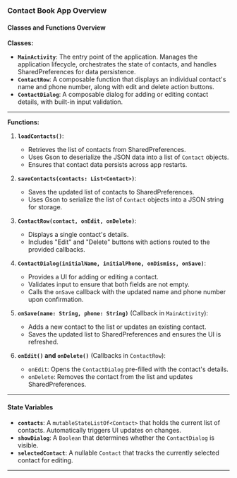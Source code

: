### Contact Book App Overview

#### Classes and Functions Overview

**Classes:**
- **`MainActivity`**: The entry point of the application. Manages the application lifecycle, orchestrates the state of contacts, and handles SharedPreferences for data persistence.
- **`ContactRow`**: A composable function that displays an individual contact's name and phone number, along with edit and delete action buttons.
- **`ContactDialog`**: A composable dialog for adding or editing contact details, with built-in input validation.

---

**Functions:**

1. **`loadContacts()`**:
   - Retrieves the list of contacts from SharedPreferences.
   - Uses Gson to deserialize the JSON data into a list of `Contact` objects.
   - Ensures that contact data persists across app restarts.

2. **`saveContacts(contacts: List<Contact>)`**:
   - Saves the updated list of contacts to SharedPreferences.
   - Uses Gson to serialize the list of `Contact` objects into a JSON string for storage.

3. **`ContactRow(contact, onEdit, onDelete)`**:
   - Displays a single contact's details.
   - Includes "Edit" and "Delete" buttons with actions routed to the provided callbacks.

4. **`ContactDialog(initialName, initialPhone, onDismiss, onSave)`**:
   - Provides a UI for adding or editing a contact.
   - Validates input to ensure that both fields are not empty.
   - Calls the `onSave` callback with the updated name and phone number upon confirmation.

5. **`onSave(name: String, phone: String)`** (Callback in `MainActivity`):
   - Adds a new contact to the list or updates an existing contact.
   - Saves the updated list to SharedPreferences and ensures the UI is refreshed.

6. **`onEdit()` and `onDelete()`** (Callbacks in `ContactRow`):
   - `onEdit`: Opens the `ContactDialog` pre-filled with the contact's details.
   - `onDelete`: Removes the contact from the list and updates SharedPreferences.

---

#### State Variables

- **`contacts`**: A `mutableStateListOf<Contact>` that holds the current list of contacts. Automatically triggers UI updates on changes.
- **`showDialog`**: A `Boolean` that determines whether the `ContactDialog` is visible.
- **`selectedContact`**: A nullable `Contact` that tracks the currently selected contact for editing.

---
